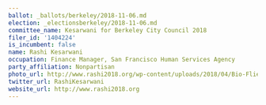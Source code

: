 ```yaml
---
ballot: _ballots/berkeley/2018-11-06.md
election: _electionsberkeley/2018-11-06.md
committee_name: Kesarwani for Berkeley City Council 2018
filer_id: '1404224'
is_incumbent: false
name: Rashi Kesarwani
occupation: Finance Manager, San Francisco Human Services Agency
party_affiliation: Nonpartisan
photo_url: http://www.rashi2018.org/wp-content/uploads/2018/04/Bio-Flier-Photo.jpg
twitter_url: RashiKesarwani
website_url: http://www.rashi2018.org
---
```


